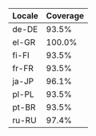 | Locale | Coverage |
|--------|----------|
| de-DE | 93.5% |
| el-GR | 100.0% |
| fi-FI | 93.5% |
| fr-FR | 93.5% |
| ja-JP | 96.1% |
| pl-PL | 93.5% |
| pt-BR | 93.5% |
| ru-RU | 97.4% |
